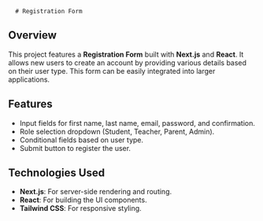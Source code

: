 
      # Registration Form

## Overview

This project features a **Registration Form** built with **Next.js** and **React**. It allows new users to create an account by providing various details based on their user type. This form can be easily integrated into larger applications.

## Features

- Input fields for first name, last name, email, password, and confirmation.
- Role selection dropdown (Student, Teacher, Parent, Admin).
- Conditional fields based on user type.
- Submit button to register the user.

## Technologies Used

- **Next.js**: For server-side rendering and routing.
- **React**: For building the UI components.
- **Tailwind CSS**: For responsive styling.

